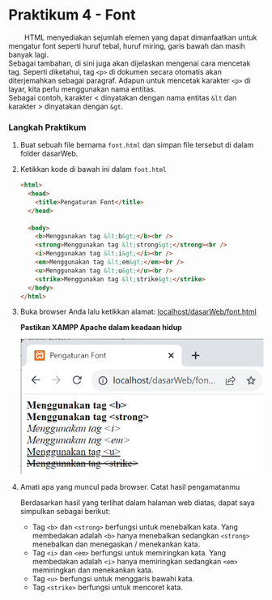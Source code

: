 # Praktikum 4 - Font

&nbsp;&nbsp;&nbsp;&nbsp;&nbsp;&nbsp;&nbsp;&nbsp;HTML menyediakan sejumlah elemen yang dapat dimanfaatkan untuk mengatur font seperti huruf tebal, huruf miring, garis bawah dan masih banyak lagi. <br>
Sebagai tambahan, di sini juga akan dijelaskan mengenai cara mencetak tag. Seperti diketahui, tag `<p>` di dokumen secara otomatis akan diterjemahkan sebagai paragraf. Adapun untuk mencetak karakter `<p>` di layar, kita perlu menggunakan nama entitas. <br>
Sebagai contoh, karakter < dinyatakan dengan nama entitas `&lt` dan karakter > dinyatakan dengan `&gt`.

### Langkah Praktikum

1.  Buat sebuah file bernama `font.html` dan simpan file tersebut di dalam folder dasarWeb.
2.  Ketikkan kode di bawah ini dalam `font.html`

    ```html
    <html>
      <head>
        <title>Pengaturan Font</title>
      </head>

      <body>
        <b>Menggunakan tag &lt;b&gt;</b><br />
        <strong>Menggunakan tag &lt;strong&gt;</strong><br />
        <i>Menggunakan tag &lt;i&gt;</i><br />
        <em>Menggunakan tag &lt;em&gt;</em><br />
        <u>Menggunakan tag &lt;u&gt;</u><br />
        <strike>Menggunakan tag &lt;strike&gt;</strike>
      </body>
    </html>
    ```

3.  Buka browser Anda lalu ketikkan alamat: [localhost/dasarWeb/font.html](http://localhost/dasarWeb/font.html)

    **Pastikan XAMPP Apache dalam keadaan hidup**

    ![font.html](/html/img/praktikum4/font.png)

4.  Amati apa yang muncul pada browser. Catat hasil pengamatanmu

    Berdasarkan hasil yang terlihat dalam halaman web diatas, dapat saya simpulkan sebagai berikut:

    - Tag `<b>` dan `<strong>` berfungsi untuk menebalkan kata. Yang membedakan adalah `<b>` hanya menebalkan sedangkan `<strong>` menebalkan dan menegaskan / menekankan kata.
    - Tag `<i>` dan `<em>` berfungsi untuk memiringkan kata. Yang membedakan adalah `<i>` hanya memiringkan sedangkan `<em>` memiringkan dan menekankan kata.
    - Tag `<u>` berfungsi untuk menggaris bawahi kata.
    - Tag `<strike>` berfungsi untuk mencoret kata.
